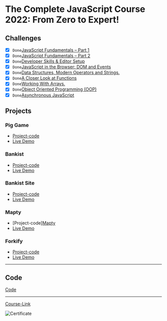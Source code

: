 # The Complete JavaScript Course 2022: From Zero to Expert!

## Challenges

- [x] ` Done `[JavaScript Fundamentals – Part 1 ](./Challenges/JavaScript%20Fundamentals%20%E2%80%93%20Part%201/)
- [x] ` Done `[JavaScript Fundamentals – Part 2](./Challenges/JavaScript%20Fundamentals%20%E2%80%93%20Part%202/)
- [x] ` Done `[Developer Skills & Editor Setup ](./Challenges/Developer%20Skills%20%26%20Editor%20Setup/)
- [x] ` Done `[JavaScript in the Browser: DOM and Events](./Challenges/JavaScript%20in%20the%20Browser%20DOM%20and%20Events/)
- [x] ` Done `[Data Structures, Modern Operators and Strings.](./Challenges/Data%20Structures%2C%20Modern%20Operators%20and%20Strings/)
- [x] ` Done `[A Closer Look at Functions](./Challenges/A%20Closer%20Look%20at%20Functions/)
- [x] ` Done `[Working With Arrays.](./Challenges/Working%20With%20Arrays/)
- [x] ` Done `[Object Oriented Programming (OOP)](<./Challenges/Object%20Oriented%20Programming%20(OOP)/>)
- [x] ` Done `[Asynchronous JavaScript](./Challenges/Asynchronous%20JavaScript/)

## Projects

### Pig Game

- [Project-code](https://github.com/HossamGamalElhelw/Pig-Game)
- [Live Demo](https://hossamgamalelhelw.github.io/Pig-Game/)

### Bankist

- [Project-code](./Projects/Bankist)
- [Live Demo]()

### Bankist Site

- [Project-code](./Projects/Bankist-Site)
- [Live Demo]()

### Mapty

- [Project-code][Mapty]((https://github.com/HossamGamalElhelw/Mapty))
- [Live Demo](https://hossamgamalelhelw.github.io/Mapty/)

### Forkify

- [Project-code](./Projects/Forkify)
- [Live Demo]()

---

## Code

[Code](Code)

---

[Course-Link](https://www.udemy.com/course/the-complete-javascript-course/)<br>

![Certificate](https://via.placeholder.com/468x300?text=Certificate+Here)
